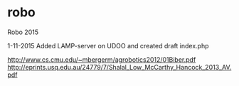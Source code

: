 # robo
Robo 2015


1-11-2015
  Added LAMP-server on UDOO and created draft index.php



http://www.cs.cmu.edu/~mbergerm/agrobotics2012/01Biber.pdf
http://eprints.usq.edu.au/24779/7/Shalal_Low_McCarthy_Hancock_2013_AV.pdf
